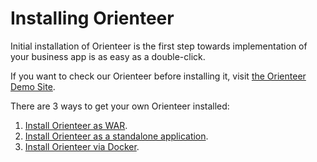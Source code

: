 # Installing Orienteer

Initial installation of Orienteer is the first step towards implementation of your business app is as easy as a double-click.

If you want to check our Orienteer before installing it, visit [the Orienteer Demo Site](http://demo.orienteer.org).

There are 3 ways to get your own Orienteer installed:

1. [Install Orienteer as WAR](installation_as_war.md).
2. [Install Orienteer as a standalone application](installation_as_standalone_application.md).
3. [Install Orienteer via Docker](installation_via_docker.md).

